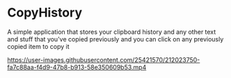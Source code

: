 # CopyHistory

A simple application that stores your clipboard history and any other text and stuff that you've copied previously and you can click on any previously copied item to
copy it



https://user-images.githubusercontent.com/25421570/212023750-fa7c88aa-f4d9-47b8-b913-58e350609b53.mp4

